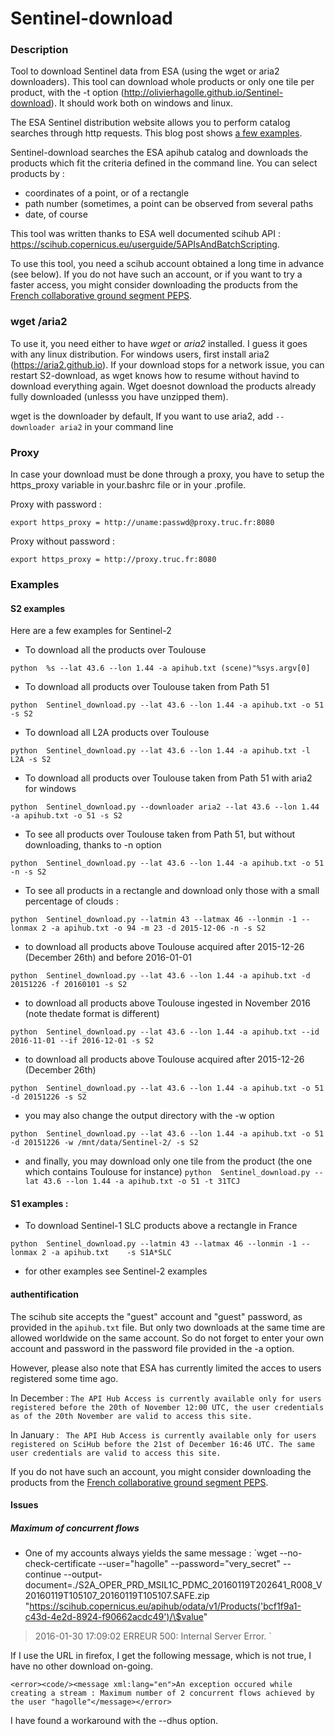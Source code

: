 # Sentinel-download
### Description
Tool to download Sentinel data from ESA (using the wget or aria2 downloaders). This tool can download whole products or only one tile per product, with the -t option (http://olivierhagolle.github.io/Sentinel-download). It should work both on windows and linux.

The ESA Sentinel distribution website allows you to perform catalog searches through http requests. This blog post shows [a few examples](http://www.cesbio.ups-tlse.fr/multitemp/?p=6419). 

Sentinel-download searches the ESA apihub catalog and downloads the products which fit the criteria defined in the command line. You can select products by :
- coordinates of a point, or of a rectangle
- path number (sometimes, a point can be observed from several paths
- date, of course

This tool was written thanks to ESA well documented scihub API : https://scihub.copernicus.eu/userguide/5APIsAndBatchScripting.

To use this tool, you need a scihub account obtained a long time in advance (see below). If you do not have such an account, or if you want to try a faster access, you might consider downloading the products from the [French collaborative ground segment PEPS](https://github.com/olivierhagolle/peps_download).

### wget /aria2
To use it, you need either to have *wget* or *aria2* installed. I guess it goes with any linux distribution. For windows users, first install aria2 (https://aria2.github.io).
If your download stops for a network issue, you can restart S2-download, as wget knows how to resume without havind to download everything again. Wget doesnot download the products already fully downloaded (unlesss you have unzipped them).

wget is the downloader by default, If you want to use aria2, add `--downloader aria2` in your command line

### Proxy
In case your download must be done through a proxy, you have to setup the https_proxy variable in your.bashrc file or in your .profile.

Proxy with password :

`export https_proxy = http://uname:passwd@proxy.truc.fr:8080`

Proxy without password :

`export https_proxy = http://proxy.truc.fr:8080`

### Examples
#### S2 examples
Here are a few examples for Sentinel-2
- To download all the products over Toulouse

`python  %s --lat 43.6 --lon 1.44 -a apihub.txt (scene)"%sys.argv[0]`

- To download all products over Toulouse taken from Path 51

`python  Sentinel_download.py --lat 43.6 --lon 1.44 -a apihub.txt -o 51 -s S2`

- To download all L2A products over Toulouse 

`python  Sentinel_download.py --lat 43.6 --lon 1.44 -a apihub.txt -l L2A -s S2`

- To download all products over Toulouse taken from Path 51 with aria2 for windows

`python  Sentinel_download.py --downloader aria2 --lat 43.6 --lon 1.44 -a apihub.txt -o 51 -s S2`

- To see all products over Toulouse taken from Path 51, but without downloading, thanks to -n option

`python  Sentinel_download.py --lat 43.6 --lon 1.44 -a apihub.txt -o 51 -n -s S2`

- To see all products in a rectangle and download only those with a small percentage of clouds :

`python  Sentinel_download.py --latmin 43 --latmax 46 --lonmin -1 --lonmax 2 -a apihub.txt -o 94 -m 23 -d 2015-12-06 -n -s S2`

- to download all products above Toulouse acquired after 2015-12-26 (December 26th) and before 2016-01-01

`python  Sentinel_download.py --lat 43.6 --lon 1.44 -a apihub.txt -d 20151226 -f 20160101 -s S2`

- to download all products above Toulouse ingested in November 2016 (note thedate format is different)

`python  Sentinel_download.py --lat 43.6 --lon 1.44 -a apihub.txt --id 2016-11-01 --if 2016-12-01 -s S2`

- to download all products above Toulouse acquired after 2015-12-26 (December 26th)

`python  Sentinel_download.py --lat 43.6 --lon 1.44 -a apihub.txt -o 51 -d 20151226 -s S2`

- you may also change the output directory with the -w option

`python  Sentinel_download.py --lat 43.6 --lon 1.44 -a apihub.txt -o 51 -d 20151226 -w /mnt/data/Sentinel-2/ -s S2`

- and finally, you may download only one tile from the product (the one which contains Toulouse for instance)
`python  Sentinel_download.py --lat 43.6 --lon 1.44 -a apihub.txt -o 51 -t 31TCJ`

#### S1 examples :
- To download Sentinel-1 SLC products above a rectangle in France 


`python  Sentinel_download.py --latmin 43 --latmax 46 --lonmin -1 --lonmax 2 -a apihub.txt    -s S1A*SLC`

- for other examples see Sentinel-2 examples

#### authentification
The scihub site accepts the "guest" account and "guest" password, as provided in the `apihub.txt` file. But only two downloads at the same time are allowed worldwide on the same account. So do not forget to enter your own account and password in the password file provided in the -a option.


However, please also note that ESA has currently limited the acces to users registered some time ago.

In December :
`The API Hub Access is currently available only for users registered before the 20th of November 12:00 UTC, the user credentials as of the 20th November are valid to access this site.`
        
In January :
` The API Hub Access is currently available only for users registered on SciHub before the 21st of December 16:46 UTC. The same user credentials are valid to access this site.`

If you do not have such an account, you might consider downloading the products from the [French collaborative ground segment PEPS](https://github.com/olivierhagolle/peps_download).

#### Issues

##### Maximum of concurrent flows
- One of my accounts always yields the same message :
`wget --no-check-certificate --user="hagolle" --password="very_secret" --continue --output-document=./S2A_OPER_PRD_MSIL1C_PDMC_20160119T202641_R008_V20160119T105107_20160119T105107.SAFE.zip "https://scihub.copernicus.eu/apihub/odata/v1/Products('bcf1f9a1-c43d-4e2d-8924-f90662acdc49')/\$value"
> 2016-01-30 17:09:02 ERREUR 500: Internal Server Error. `

If I use the URL in firefox, I get the following message, which is not true, I have no other download on-going.

`<error><code/><message xml:lang="en">An exception occured while creating a stream : Maximum number of 2 concurrent flows achieved by the user "hagolle"</message></error>`

I have found a workaround with the --dhus option.


